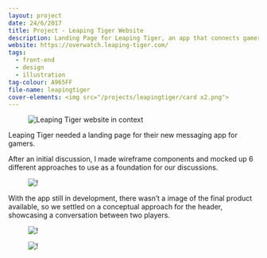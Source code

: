 ```yaml
---
layout: project
date: 24/6/2017
title: Project - Leaping Tiger Website
description: Landing Page for Leaping Tiger, an app that connects gamers
website: https://overwatch.leaping-tiger.com/
tags:
  - front-end
  - design
  - illustration
tag-colour: A965FF
file-name: leapingtiger
cover-elements: <img src="/projects/leapingtiger/card x2.png">
---
```

<figure><img class="hero" src="/projects/{{page.file-name}}/hero.png" alt="Leaping Tiger website in context" /></figure>

Leaping Tiger needed a landing page for their new messaging app for gamers. 

After an initial discussion, I made wireframe components and mocked up 6 different approaches to use as a foundation for our discussions.

<figure><img class="image" src="/projects/{{page.file-name}}/1.png" alt="!" /></figure>

With the app still in development, there wasn’t a image of the final product available, so we settled on a conceptual approach for the header, showcasing a conversation between two players.

<figure><img class="image" src="/projects/{{page.file-name}}/2v2.png" alt="!" /></figure>

<figure><img class="image" src="/projects/{{page.file-name}}/3.png" alt="!" /></figure>